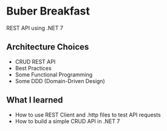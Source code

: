 # Buber Breakfast

REST API using .NET 7

## Architecture Choices

- CRUD REST API
- Best Practices
- Some Functional Programming
- Some DDD (Domain-Driven Design)

## What I learned

- How to use REST Client and .http files to test API requests
- How to build a simple CRUD API in .NET 7

